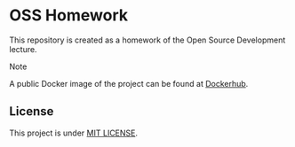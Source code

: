 # OSS Homework
This repository is created as a homework of the Open Source Development lecture.
> [!NOTE]
> A public Docker image of the project can be found at [Dockerhub](https://hub.docker.com/r/metura/oss-homework).

## License
This project is under [MIT LICENSE](https://github.com/Metudu/OSS-Homework/blob/master/LICENSE).